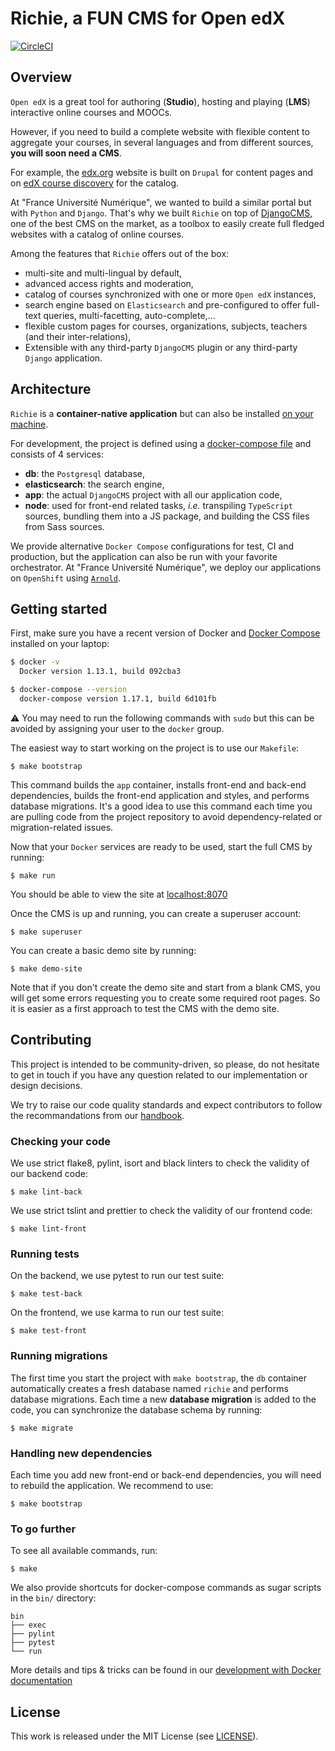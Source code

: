# Richie, a FUN CMS for Open edX

[![CircleCI](https://circleci.com/gh/openfun/richie/tree/master.svg?style=svg)](https://circleci.com/gh/openfun/richie/tree/master)

## Overview

`Open edX` is a great tool for authoring (**Studio**), hosting and playing (**LMS**) interactive
online courses and MOOCs.

However, if you need to build a complete website with flexible content to aggregate your courses,
in several languages and from different sources, **you will soon need a CMS**.

For example, the [edx.org](https://www.edx.org) website is built on `Drupal` for content pages and
on [edX course discovery](https://github.com/edx/course-discovery) for the catalog.

At "France Université Numérique", we wanted to build a similar portal but with `Python` and
`Django`. That's why we built `Richie` on top of [DjangoCMS](https://www.django-cms.org), one of
the best CMS on the market, as a toolbox to easily create full fledged websites with a catalog of
online courses.

Among the features that `Richie` offers out of the box:

- multi-site and multi-lingual by default,
- advanced access rights and moderation,
- catalog of courses synchronized with one or more `Open edX` instances,
- search engine based on `Elasticsearch` and pre-configured to offer full-text queries,
  multi-facetting, auto-complete,...
- flexible custom pages for courses, organizations, subjects, teachers (and their inter-relations),
- Extensible with any third-party `DjangoCMS` plugin or any third-party `Django` application.

## Architecture

`Richie` is a **container-native application** but can also be installed
[on your machine](./docs/native_installation.md).

For development, the project is defined using a [docker-compose file](../docker-compose.yml) and
consists of 4 services:

- **db**: the `Postgresql` database,
- **elasticsearch**: the search engine,
- **app**: the actual `DjangoCMS` project with all our application code,
- **node**: used for front-end related tasks, _i.e._ transpiling `TypeScript` sources, bundling
  them into a JS package, and building the CSS files from Sass sources.

We provide alternative `Docker Compose` configurations for test, CI and production, but the
application can also be run with your favorite orchestrator. At "France Université Numérique", we
deploy our applications on `OpenShift` using [`Arnold`](https://github.com/openfun/arnold).

## Getting started

First, make sure you have a recent version of Docker and
[Docker Compose](https://docs.docker.com/compose/install) installed on your laptop:

```bash
$ docker -v
  Docker version 1.13.1, build 092cba3

$ docker-compose --version
  docker-compose version 1.17.1, build 6d101fb
```

⚠️ You may need to run the following commands with `sudo` but this can be avoided by assigning your
user to the `docker` group.

The easiest way to start working on the project is to use our `Makefile`:

    $ make bootstrap

This command builds the `app` container, installs front-end and back-end dependencies, builds the
front-end application and styles, and performs database migrations. It's a good idea to use this
command each time you are pulling code from the project repository to avoid dependency-related or
migration-related issues.

Now that your `Docker` services are ready to be used, start the full CMS by running:

    $ make run

You should be able to view the site at [localhost:8070](http://localhost:8070)

Once the CMS is up and running, you can create a superuser account:

    $ make superuser

You can create a basic demo site by running:

    $ make demo-site

Note that if you don't create the demo site and start from a blank CMS, you will get some errors
requesting you to create some required root pages. So it is easier as a first approach to test the
CMS with the demo site.

## Contributing

This project is intended to be community-driven, so please, do not hesitate to get in touch if you
have any question related to our implementation or design decisions.

We try to raise our code quality standards and expect contributors to follow the recommandations
from our [handbook](https://openfun.gitbooks.io/handbook/content).

### Checking your code

We use strict flake8, pylint, isort and black linters to check the validity of our backend code:

    $ make lint-back

We use strict tslint and prettier to check the validity of our frontend code:

    $ make lint-front

### Running tests

On the backend, we use pytest to run our test suite:

    $ make test-back

On the frontend, we use karma to run our test suite:

    $ make test-front

### Running migrations

The first time you start the project with `make bootstrap`, the `db` container automatically
creates a fresh database named `richie` and performs database migrations. Each time a new
**database migration** is added to the code, you can synchronize the database schema by running:

    $ make migrate

### Handling new dependencies

Each time you add new front-end or back-end dependencies, you will need to rebuild the
application. We recommend to use:

    $ make bootstrap

### To go further

To see all available commands, run:

    $ make

We also provide shortcuts for docker-compose commands as sugar scripts in the
`bin/` directory:

```
bin
├── exec
├── pylint
├── pytest
└── run
```

More details and tips & tricks can be found in our [development with Docker
documentation](./docs/docker_development.md)

## License

This work is released under the MIT License (see [LICENSE](./LICENSE)).
